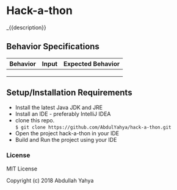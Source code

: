 # Hack-a-thon

_{{description}}

## Behavior Specifications
| Behavior | Input | Expected Behavior |
| :------------- | :------------- | :------------- |
|  |  |  |
|  |  |  |
|  |  |  |


## Setup/Installation Requirements

* Install the latest Java JDK and JRE
* Install an IDE - preferably IntelliJ IDEA
* clone this repo. <br />
`$ git clone https://github.com/AbdulYahya/hack-a-thon.git`
* Open the project hack-a-thon in your IDE <br />
* Build and Run the project using your IDE


### License

MIT License

Copyright (c) 2018 Abdullah Yahya
